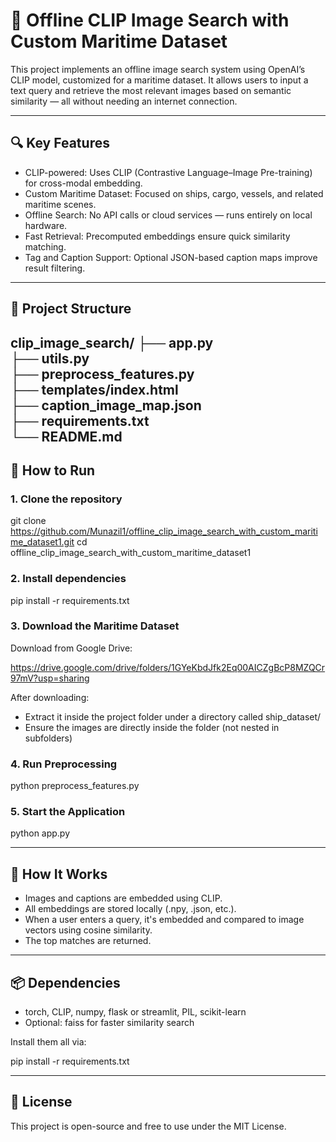 # 🚢 Offline CLIP Image Search with Custom Maritime Dataset

This project implements an offline image search system using OpenAI’s CLIP model, customized for a maritime dataset. It allows users to input a text query and retrieve the most relevant images based on semantic similarity — all without needing an internet connection.

---

## 🔍 Key Features

- CLIP-powered: Uses CLIP (Contrastive Language–Image Pre-training) for cross-modal embedding.
- Custom Maritime Dataset: Focused on ships, cargo, vessels, and related maritime scenes.
- Offline Search: No API calls or cloud services — runs entirely on local hardware.
- Fast Retrieval: Precomputed embeddings ensure quick similarity matching.
- Tag and Caption Support: Optional JSON-based caption maps improve result filtering.

---

## 📁 Project Structure

clip_image_search/
├── app.py                       
├── utils.py                      
├── preprocess_features.py        
├── templates/index.html         
├── caption_image_map.json        
├── requirements.txt              
└── README.md                  
---

## 🚀 How to Run

### 1. Clone the repository

git clone https://github.com/Munazil1/offline_clip_image_search_with_custom_maritime_dataset1.git
cd offline_clip_image_search_with_custom_maritime_dataset1

### 2. Install dependencies

pip install -r requirements.txt

### 3. Download the Maritime Dataset

Download from Google Drive:

https://drive.google.com/drive/folders/1GYeKbdJfk2Eq00AICZgBcP8MZQCr97mV?usp=sharing

After downloading:
- Extract it inside the project folder under a directory called ship_dataset/
- Ensure the images are directly inside the folder (not nested in subfolders)

### 4. Run Preprocessing

python preprocess_features.py

### 5. Start the Application

python app.py

---

## 🧠 How It Works

- Images and captions are embedded using CLIP.
- All embeddings are stored locally (.npy, .json, etc.).
- When a user enters a query, it's embedded and compared to image vectors using cosine similarity.
- The top matches are returned.

---

## 📦 Dependencies

- torch, CLIP, numpy, flask or streamlit, PIL, scikit-learn
- Optional: faiss for faster similarity search

Install them all via:

pip install -r requirements.txt

---

## 📄 License

This project is open-source and free to use under the MIT License.
